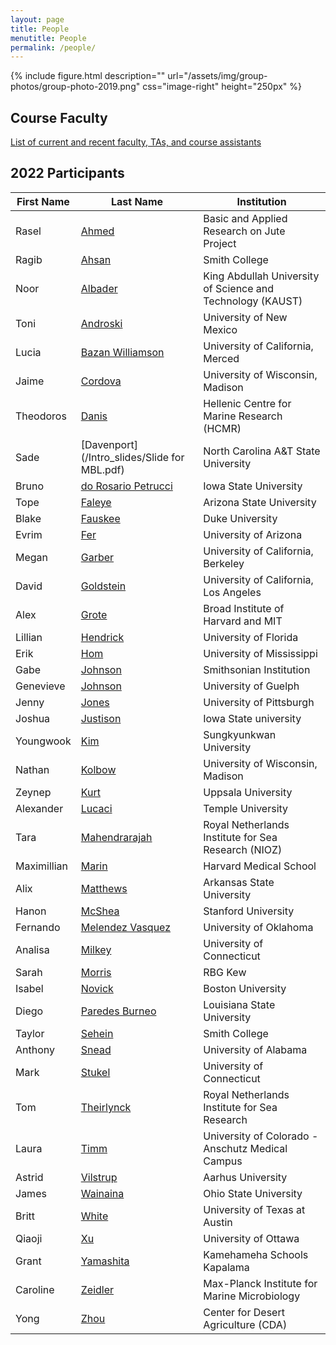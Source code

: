 ```yaml
---
layout: page
title: People
menutitle: People
permalink: /people/
---
```

{% include figure.html description="" url="/assets/img/group-photos/group-photo-2019.png" css="image-right" height="250px" %}

## Course Faculty

[List of current and recent faculty, TAs, and course assistants](/faculty/)

## 2022 Participants

|            First Name |           Last Name |                                                Institution |
|     ----------------- |   ----------------- | ---------------------------------------------------------- |
|                 Rasel |               [Ahmed](/Intro_slides/Rasel_Intro.pdf)|                 Basic and Applied Research on Jute Project |
|                 Ragib |               [Ahsan](/Intro_slides/Intro_MBL_2022_Ragib.pdf) |                                              Smith College |
|                  Noor |             [Albader](/Intro_slides/MBL_2022_Intro_Noor.pdf) | King Abdullah University of Science and Technology (KAUST) |
|                  Toni |            [Androski](/Intro_slides/Androski_MBL_intro.pdf) |                                   University of New Mexico |
|                 Lucia |    [Bazan Williamson](/Intro_slides/LBW_intro_slide.pdf)|                           University of California, Merced |
|                 Jaime |             [Cordova](/Intro_slides/CordovaJaimeIntroSlide.pdf) |                           University of Wisconsin, Madison |
|             Theodoros |               [Danis](/Intro_slides/Tdanis_introSlide.pdf) |                 Hellenic Centre for Marine Research (HCMR) |
|                  Sade |           [Davenport](/Intro_slides/Slide for MBL.pdf) |                        North Carolina A&T State University |
|                 Bruno | [do Rosario Petrucci](/Intro_slides/intro_bruno.pdf) |                                      Iowa State University |
|                 Tope  |              [Faleye](/Intro_slides/FaleyeTOC-MBL-Intro-Slide-v3.pdf) |                                   Arizona State University |
|                 Blake |             [Fauskee](/Intro_slides/Fauskee_intro_slide.pdf) |                                            Duke University |
|                 Evrim |                 [Fer](/Intro_slides/fer-intro.pdf) |                                      University of Arizona |
|                 Megan |              [Garber](/Intro_slides/MBL_intro_MeganGarber.pdf) |                         University of California, Berkeley |
|                 David |           [Goldstein](/Intro_slides/goldstein_intro.pdf) |                      University of California, Los Angeles |
|                  Alex |               [Grote](/Intro_slides/AG_Slide.pdf) |                         Broad Institute of Harvard and MIT |
|               Lillian |            [Hendrick](/Intro_slides/MBL_IntroSlide_Lhendrick.pdf) |                                      University of Florida |
|                  Erik |                 [Hom](/Intro_slides/ErikHomIntro-MoleEvol2022.pdf) |                                  University of Mississippi |
|                  Gabe |             [Johnson](/Intro_slides/Rasel_Intro.pdf) |                                    Smithsonian Institution |
|             Genevieve |             [Johnson](/Intro_slides/Rasel_Intro.pdf) |                                       University of Guelph |
|                 Jenny |               [Jones](/Intro_slides/Rasel_Intro.pdf) |                                   University of Pittsburgh |
|                Joshua |            [Justison](/Intro_slides/Rasel_Intro.pdf)|                                      Iowa State university |
|             Youngwook |                 [Kim](/Intro_slides/Rasel_Intro.pdf) |                                    Sungkyunkwan University |
|                Nathan |              [Kolbow](/Intro_slides/Rasel_Intro.pdf) |                           University of Wisconsin, Madison |
|                Zeynep |                [Kurt](/Intro_slides/Rasel_Intro.pdf) |                                         Uppsala University |
|             Alexander |              [Lucaci](/Intro_slides/Rasel_Intro.pdf) |                                          Temple University |
|                  Tara |       [Mahendrarajah](/Intro_slides/Rasel_Intro.pdf) |        Royal Netherlands Institute for Sea Research (NIOZ) |
|           Maximillian |               [Marin](/Intro_slides/Rasel_Intro.pdf) |                                     Harvard Medical School |
|                  Alix |            [Matthews](/Intro_slides/Rasel_Intro.pdf) |                                  Arkansas State University |
|                 Hanon |              [McShea](/Intro_slides/Rasel_Intro.pdf) |                                        Stanford University |
|              Fernando |    [Melendez Vasquez](/Intro_slides/Rasel_Intro.pdf) |                                     University of Oklahoma |
|               Analisa |              [Milkey](/Intro_slides/AAM_IntroSlide.pdf) |                                  University of Connecticut |
|                 Sarah |              [Morris](/Intro_slides/Rasel_Intro.pdf) |                                                    RBG Kew |
|                Isabel |              [Novick](/Intro_slides/Rasel_Intro.pdf) |                                          Boston University |
|                 Diego |      [Paredes Burneo](/Intro_slides/Rasel_Intro.pdf) |                                 Louisiana State University |
|                Taylor |              [Sehein](/Intro_slides/Rasel_Intro.pdf) |                                              Smith College |
|               Anthony |               [Snead](/Intro_slides/Rasel_Intro.pdf) |                                      University of Alabama |
|                  Mark |              [Stukel](/Intro_slides/Rasel_Intro.pdf) |                                  University of Connecticut |
|                   Tom |          [Theirlynck](/Intro_slides/Rasel_Intro.pdf) |               Royal Netherlands Institute for Sea Research |
|                 Laura |                [Timm](/Intro_slides/Rasel_Intro.pdf) |           University of Colorado - Anschutz Medical Campus |
|                Astrid |            [Vilstrup](/Intro_slides/Rasel_Intro.pdf) |                                          Aarhus University |
|                 James |            [Wainaina](/Intro_slides/Rasel_Intro.pdf) |                                      Ohio State University |
|                 Britt |               [White](/Intro_slides/Rasel_Intro.pdf) |                              University of Texas at Austin |
|                Qiaoji |                  [Xu](/Intro_slides/Rasel_Intro.pdf) |                                       University of Ottawa |
|                 Grant |           [Yamashita](/Intro_slides/Rasel_Intro.pdf) |                                Kamehameha Schools Kapalama |
|              Caroline |             [Zeidler](/Intro_slides/Rasel_Intro.pdf) |               Max-Planck Institute for Marine Microbiology |
|                  Yong |                [Zhou](/Intro_slides/Rasel_Intro.pdf) |                        Center for Desert Agriculture (CDA) |
